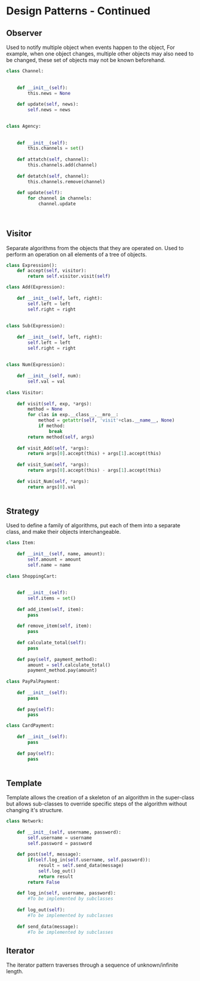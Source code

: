 # Design Patterns - Continued



## Observer

Used to notify multiple object when events happen to the object, For example, when one object changes, multiple other objects may also need to be changed, these set of objects may not be known beforehand.

```python
class Channel:
    
    
    def __init__(self):
        this.news = None
    
    def update(self, news):
        self.news = news

        
class Agency:
    
    
    def __init__(self):
        this.channels = set()
        
    def attatch(self, channel):
        this.channels.add(channel)
	
    def detatch(self, channel):
        this.channels.remove(channel)
        
    def update(self):
        for channel in channels:
            channel.update
        
       
```

 

## Visitor  

Separate algorithms from the objects that they are operated on. Used to perform an operation on all elements of a tree of objects.

```python
class Expression():
    def accept(self, visitor):
        return self.visitor.visit(self)

class Add(Expression):
    
    def __init__(self, left, right):
        self.left = left
        self.right = right
 
        
class Sub(Expression):
    
    def __init__(self, left, right):
        self.left = left
        self.right = right
                
        
class Num(Expression):
    
    def __init__(self, num):
        self.val = val
        
class Visitor:
    
    def visit(self, exp, *args):
        method = None
        for clas in exp.__class__.__mro__:
            method = getattr(self, 'visit'+clas.__name__, None)
            if method:
                break
        return method(self, args)
    
    def visit_Add(self, *args):
        return args[0].accept(this) + args[1].accept(this)
    
    def visit_Sum(self, *args):
        return args[0].accept(this) - args[1].accept(this)
    
    def visit_Num(self, *args):
        return args[0].val
           
```

## Strategy 

Used to define a family of algorithms, put each of them into a separate class, and make their objects interchangeable.

```python
class Item:
    
    def __init__(self, name, amount):
        self.amount = amount
        self.name = name
   	
class ShoppingCart:
    
    
    def __init__(self):
        self.items = set()
        
    def add_item(self, item):
        pass
    
    def remove_item(self, item):
        pass
    
    def calculate_total(self):
        pass
    
    def pay(self, payment_method):
        amount = self.calculate_total()
        payment_method.pay(amount)
    
class PayPalPayment:
    
    def __init__(self):
        pass
    
    def pay(self):
        pass

class CardPayment:
    
    def __init__(self):
        pass
    
    def pay(self):
        pass
    
```

## Template

Template allows the creation of a skeleton of an algorithm in the super-class but allows sub-classes to override specific steps of the algorithm without changing it's structure.



```python
class Network:
    
    def __init__(self, username, password):
        self.username = username
        self.password = password
    
    def post(self, message):
        if(self.log_in(self.username, self.password)):
            result = self.send_data(message)
            self.log_out()
            return result
       	return False
    
    def log_in(self, username, password):
        #To be implemented by subclasses
    
    def log_out(self):
        #To be implemented by subclasses
    
    def send_data(message):
        #To be implemented by subclasses
```

## Iterator

The iterator pattern traverses through a sequence of unknown/infinite length.
